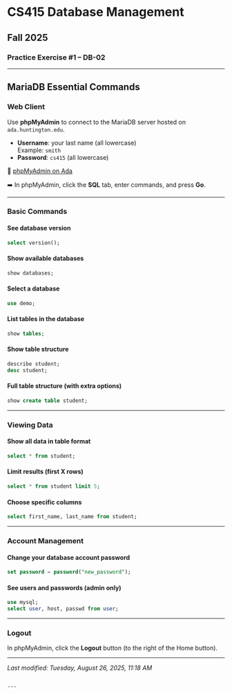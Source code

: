 # CS415 Database Management
## Fall 2025  
### Practice Exercise #1 – DB-02  

---

## MariaDB Essential Commands

### Web Client
Use **phpMyAdmin** to connect to the MariaDB server hosted on `ada.huntington.edu`.

- **Username**: your last name (all lowercase)  
  Example: `smith`  
- **Password**: `cs415` (all lowercase)  

🔗 [phpMyAdmin on Ada](https://ada.huntington.edu/phpmyadmin/)

➡️ In phpMyAdmin, click the **SQL** tab, enter commands, and press **Go**.

---

### Basic Commands

#### See database version
```sql
select version();
````

#### Show available databases

```sql
show databases;
```

#### Select a database

```sql
use demo;
```

#### List tables in the database

```sql
show tables;
```

#### Show table structure

```sql
describe student;
desc student;
```

#### Full table structure (with extra options)

```sql
show create table student;
```

---

### Viewing Data

#### Show all data in table format

```sql
select * from student;
```

#### Limit results (first X rows)

```sql
select * from student limit 5;
```

#### Choose specific columns

```sql
select first_name, last_name from student;
```

---

### Account Management

#### Change your database account password

```sql
set password = password("new_password");
```

#### See users and passwords (admin only)

```sql
use mysql;
select user, host, passwd from user;
```

---

### Logout

In phpMyAdmin, click the **Logout** button (to the right of the Home button).

---

*Last modified: Tuesday, August 26, 2025, 11:18 AM*

```

---

